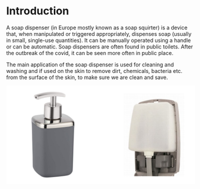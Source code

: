 # Introduction

A soap dispenser (in Europe mostly known as a soap squirter) is a device that, when manipulated or triggered appropriately, dispenses soap (usually in small, single-use quantities). It can be manually operated using a handle or can be automatic. Soap dispensers are often found in public toilets. After the outbreak of the covid, it can be seen more often in public place.

The main application of the soap dispenser is used for cleaning and washing and if used on the skin to remove dirt, chemicals, bacteria etc. from the surface of the skin, to make sure we are clean and save.



![avatar logo:center:](./../../static/img/fluid/混合.png)





